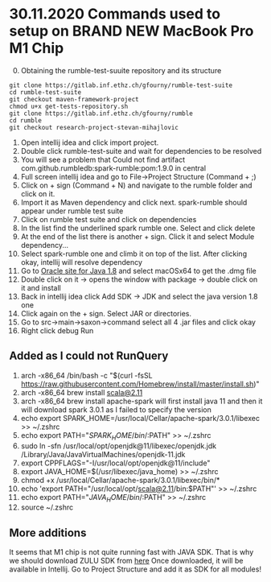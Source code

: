 # 30.11.2020 Commands used to setup on BRAND NEW MacBook Pro M1 Chip
0. Obtaining the rumble-test-suuite repository and its structure 


```
git clone https://gitlab.inf.ethz.ch/gfourny/rumble-test-suite
cd rumble-test-suite
git checkout maven-framework-project
chmod u+x get-tests-repository.sh
git clone https://gitlab.inf.ethz.ch/gfourny/rumble
cd rumble
git checkout research-project-stevan-mihajlovic
```

1. Open intellij idea and click import project.
2. Double click rumble-test-suite and wait for dependencies to be resolved
3. You will see a problem that Could not find artifact com.github.rumbledb:spark-rumble:pom:1.9.0 in central
4. Full screen intellij idea and go to File->Project Structure (Command + ;)
5. Click on + sign (Command + N) and navigate to the rumble folder and click on it. 
6. Import it as Maven dependency and click next. spark-rumble should appear under rumble test suite
7. Click on rumble test suite and click on dependencies
8. In the list find the underlined spark rumble one. Select and click delete
9. At the end of the list there is another + sign. Click it and select Module dependency...
10. Select spark-rumble one and climb it on top of the list. After clicking okay, intellij will resolve dependency
11. Go to [Oracle site for Java 1.8](https://www.oracle.com/java/technologies/javase/javase-jdk8-downloads.html) and select macOSx64 to get the .dmg file
12. Double click on it -> opens the window with package -> double click on it and install
13. Back in intellij idea click Add SDK -> JDK and select the java version 1.8 one
14. Click again on the + sign. Select JAR or directories.
15. Go to src->main->saxon->command select all 4 .jar files and click okay
16. Right click debug Run  

## Added as I could not RunQuery
1. arch -x86_64 /bin/bash -c "$(curl -fsSL https://raw.githubusercontent.com/Homebrew/install/master/install.sh)"
2. arch -x86_64 brew install scala@2.11
3. arch -x86_64 brew install apache-spark will first install java 11 and then it will download spark 3.0.1 as I failed to specify the version
4. echo export SPARK_HOME=/usr/local/Cellar/apache-spark/3.0.1/libexec >> ~/.zshrc
5. echo export PATH="$SPARK_HOME/bin/:$PATH" >> ~/.zshrc
6. sudo ln -sfn /usr/local/opt/openjdk@11/libexec/openjdk.jdk /Library/Java/JavaVirtualMachines/openjdk-11.jdk
7. export CPPFLAGS="-I/usr/local/opt/openjdk@11/include"
8. export JAVA_HOME=$(/usr/libexec/java_home) >> ~/.zshrc 
9. chmod +x /usr/local/Cellar/apache-spark/3.0.1/libexec/bin/*
10. echo 'export PATH="/usr/local/opt/scala@2.11/bin:$PATH"' >> ~/.zshrc 
11. echo export PATH="$JAVA_HOME/bin/:$PATH" >> ~/.zshrc
12. source ~/.zshrc

## More additions
It seems that M1 chip is not quite running fast with JAVA SDK. That is why we should download ZULU SDK from [here](https://cdn.azul.com/zulu/bin/zulu11.43.1021-ca-jdk11.0.9.1-macosx_aarch64.dmg)
Once downloaded, it will be available in Intellij.
Go to Project Structure and add it as SDK for all modules!
